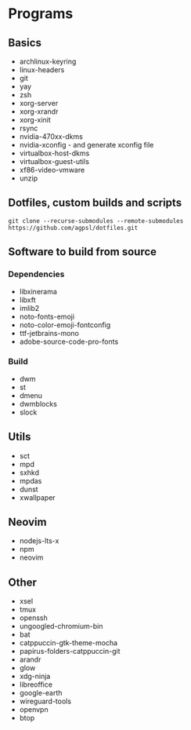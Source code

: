 # Programs

## Basics

- archlinux-keyring
- linux-headers
- git
- yay
- zsh
- xorg-server
- xorg-xrandr
- xorg-xinit
- rsync
- nvidia-470xx-dkms
- nvidia-xconfig - and generate xconfig file
- virtualbox-host-dkms
- virtualbox-guest-utils
- xf86-video-vmware
- unzip

## Dotfiles, custom builds and scripts

```shell
git clone --recurse-submodules --remote-submodules https://github.com/agpsl/dotfiles.git
```

## Software to build from source

### Dependencies

- libxinerama
- libxft
- imlib2
- noto-fonts-emoji
- noto-color-emoji-fontconfig
- ttf-jetbrains-mono
- adobe-source-code-pro-fonts

### Build

- dwm
- st
- dmenu
- dwmblocks
- slock

## Utils

- sct
- mpd
- sxhkd
- mpdas
- dunst
- xwallpaper

## Neovim
- nodejs-lts-x
- npm
- neovim

## Other
- xsel
- tmux
- openssh
- ungoogled-chromium-bin
- bat
- catppuccin-gtk-theme-mocha
- papirus-folders-catppuccin-git
- arandr
- glow
- xdg-ninja
- libreoffice
- google-earth
- wireguard-tools
- openvpn
- btop
